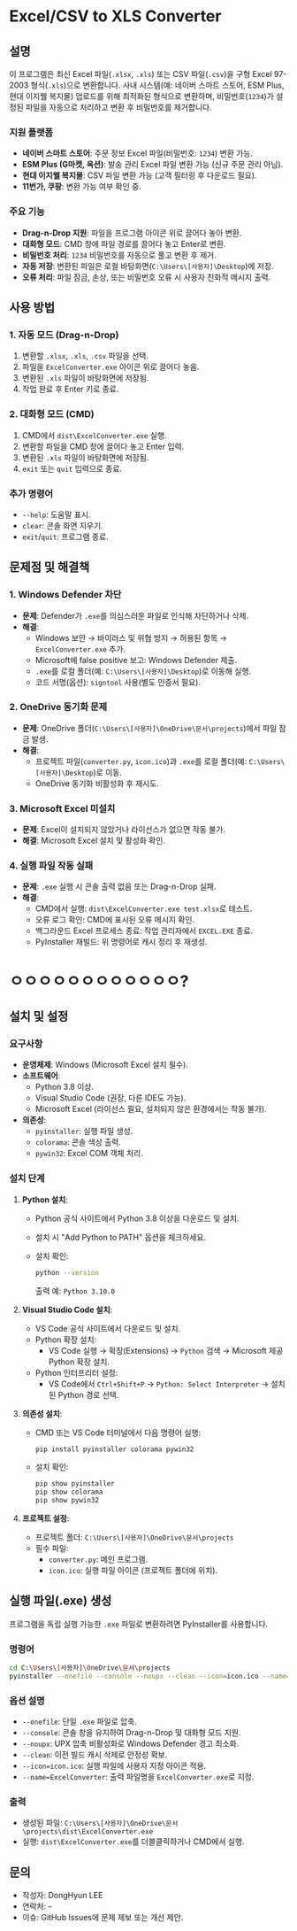 # Excel/CSV to XLS Converter

## 설명

이 프로그램은 최신 Excel 파일(`.xlsx`, `.xls`) 또는 CSV 파일(`.csv`)을 구형 Excel 97-2003 형식(`.xls`)으로 변환합니다. 사내 시스템(예: 네이버 스마트 스토어, ESM Plus, 현대 이지웰 복지몰) 업로드를 위해 최적화된 형식으로 변환하며, 비밀번호(`1234`)가 설정된 파일을 자동으로 처리하고 변환 후 비밀번호를 제거합니다.

### 지원 플랫폼

- **네이버 스마트 스토어**: 주문 정보 Excel 파일(비밀번호: `1234`) 변환 가능.
- **ESM Plus (G마켓, 옥션)**: 발송 관리 Excel 파일 변환 가능 (신규 주문 관리 아님).
- **현대 이지웰 복지몰**: CSV 파일 변환 가능 (고객 필터링 후 다운로드 필요).
- **11번가, 쿠팡**: 변환 가능 여부 확인 중.

### 주요 기능

- **Drag-n-Drop 지원**: 파일을 프로그램 아이콘 위로 끌어다 놓아 변환.
- **대화형 모드**: CMD 창에 파일 경로를 끌어다 놓고 Enter로 변환.
- **비밀번호 처리**: `1234` 비밀번호를 자동으로 풀고 변환 후 제거.
- **자동 저장**: 변환된 파일은 로컬 바탕화면(`C:\Users\[사용자]\Desktop`)에 저장.
- **오류 처리**: 파일 잠금, 손상, 또는 비밀번호 오류 시 사용자 친화적 메시지 출력.

## 사용 방법

### 1. 자동 모드 (Drag-n-Drop)

1. 변환할 `.xlsx`, `.xls`, `.csv` 파일을 선택.
2. 파일을 `ExcelConverter.exe` 아이콘 위로 끌어다 놓음.
3. 변환된 `.xls` 파일이 바탕화면에 저장됨.
4. 작업 완료 후 Enter 키로 종료.

### 2. 대화형 모드 (CMD)

1. CMD에서 `dist\ExcelConverter.exe` 실행.
2. 변환할 파일을 CMD 창에 끌어다 놓고 Enter 입력.
3. 변환된 `.xls` 파일이 바탕화면에 저장됨.
4. `exit` 또는 `quit` 입력으로 종료.

### 추가 명령어

- `--help`: 도움말 표시.
- `clear`: 콘솔 화면 지우기.
- `exit`/`quit`: 프로그램 종료.

## 문제점 및 해결책

### 1. Windows Defender 차단

- **문제**: Defender가 `.exe`를 의심스러운 파일로 인식해 차단하거나 삭제.
- **해결**:
  - Windows 보안 → 바이러스 및 위협 방지 → 허용된 항목 → `ExcelConverter.exe` 추가.
  - Microsoft에 false positive 보고: Windows Defender 제출.
  - `.exe`를 로컬 폴더(예: `C:\Users\[사용자]\Desktop`)로 이동해 실행.
  - 코드 서명(옵션): `signtool` 사용(별도 인증서 필요).

### 2. OneDrive 동기화 문제

- **문제**: OneDrive 폴더(`C:\Users\[사용자]\OneDrive\문서\projects`)에서 파일 잠금 발생.
- **해결**:
  - 프로젝트 파일(`converter.py`, `icon.ico`)과 `.exe`를 로컬 폴더(예: `C:\Users\[사용자]\Desktop`)로 이동.
  - OneDrive 동기화 비활성화 후 재시도.

### 3. Microsoft Excel 미설치

- **문제**: Excel이 설치되지 않았거나 라이선스가 없으면 작동 불가.
- **해결**: Microsoft Excel 설치 및 활성화 확인.

### 4. 실행 파일 작동 실패

- **문제**: `.exe` 실행 시 콘솔 출력 없음 또는 Drag-n-Drop 실패.
- **해결**:
  - CMD에서 실행: `dist\ExcelConverter.exe test.xlsx`로 테스트.
  - 오류 로그 확인: CMD에 표시된 오류 메시지 확인.
  - 백그라운드 Excel 프로세스 종료: 작업 관리자에서 `EXCEL.EXE` 종료.
  - PyInstaller 재빌드: 위 명령어로 캐시 정리 후 재생성.
 
# ㅇㅇㅇㅇㅇㅇㅇㅇㅇㅇㅇㅇ?

## 설치 및 설정

### 요구사항

- **운영체제**: Windows (Microsoft Excel 설치 필수).
- **소프트웨어**:
  - Python 3.8 이상.
  - Visual Studio Code (권장, 다른 IDE도 가능).
  - Microsoft Excel (라이선스 필요, 설치되지 않은 환경에서는 작동 불가).
- **의존성**:
  - `pyinstaller`: 실행 파일 생성.
  - `colorama`: 콘솔 색상 출력.
  - `pywin32`: Excel COM 객체 처리.

### 설치 단계

1. **Python 설치**:

   - Python 공식 사이트에서 Python 3.8 이상을 다운로드 및 설치.
   - 설치 시 "Add Python to PATH" 옵션을 체크하세요.
   - 설치 확인:

     ```bash
     python --version
     ```

     출력 예: `Python 3.10.0`

2. **Visual Studio Code 설치**:

   - VS Code 공식 사이트에서 다운로드 및 설치.
   - Python 확장 설치:
     - VS Code 실행 → 확장(Extensions) → `Python` 검색 → Microsoft 제공 Python 확장 설치.
   - Python 인터프리터 설정:
     - VS Code에서 `Ctrl+Shift+P` → `Python: Select Interpreter` → 설치된 Python 경로 선택.

3. **의존성 설치**:

   - CMD 또는 VS Code 터미널에서 다음 명령어 실행:

     ```bash
     pip install pyinstaller colorama pywin32
     ```
   - 설치 확인:

     ```bash
     pip show pyinstaller
     pip show colorama
     pip show pywin32
     ```

4. **프로젝트 설정**:

   - 프로젝트 폴더: `C:\Users\[사용자]\OneDrive\문서\projects`
   - 필수 파일:
     - `converter.py`: 메인 프로그램.
     - `icon.ico`: 실행 파일 아이콘 (프로젝트 폴더에 위치).

## 실행 파일(.exe) 생성

프로그램을 독립 실행 가능한 `.exe` 파일로 변환하려면 PyInstaller를 사용합니다.

### 명령어

```bash
cd C:\Users\[사용자]\OneDrive\문서\projects
pyinstaller --onefile --console --noupx --clean --icon=icon.ico --name=ExcelConverter converter.py
```

### 옵션 설명

- `--onefile`: 단일 `.exe` 파일로 압축.
- `--console`: 콘솔 창을 유지하여 Drag-n-Drop 및 대화형 모드 지원.
- `--noupx`: UPX 압축 비활성화로 Windows Defender 경고 최소화.
- `--clean`: 이전 빌드 캐시 삭제로 안정성 확보.
- `--icon=icon.ico`: 실행 파일에 사용자 지정 아이콘 적용.
- `--name=ExcelConverter`: 출력 파일명을 `ExcelConverter.exe`로 지정.

### 출력

- 생성된 파일: `C:\Users\[사용자]\OneDrive\문서\projects\dist\ExcelConverter.exe`
- 실행: `dist\ExcelConverter.exe`를 더블클릭하거나 CMD에서 실행.

## 문의

- 작성자: DongHyun LEE
- 연락처: ~~-~~
- 이슈: GitHub Issues에 문제 제보 또는 개선 제안.
